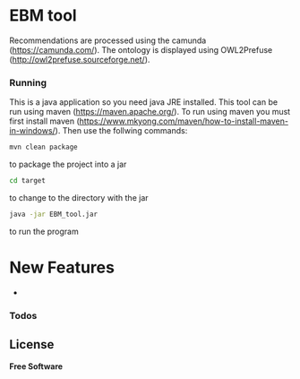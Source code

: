 # EBM tool

Recommendations are processed using the camunda (https://camunda.com/). The ontology is displayed using OWL2Prefuse (http://owl2prefuse.sourceforge.net/).

### Running
This is a java application so you need java JRE installed.
This tool can be run using maven (https://maven.apache.org/).
To run using maven you must first install maven (https://www.mkyong.com/maven/how-to-install-maven-in-windows/). Then use the follwing commands:
```sh
mvn clean package
```
to package the project into a jar
```sh
cd target
```
to change to the directory with the jar
```sh
java -jar EBM_tool.jar
```
to run the program


# New Features
-

### Todos



License
----

**Free Software**